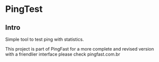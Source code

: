 # PingTest

## Intro

Simple tool to test ping with statistics. </p>

This project is part of PingFast for a more complete and revised version with a friendlier interface please check pingfast.com.br

